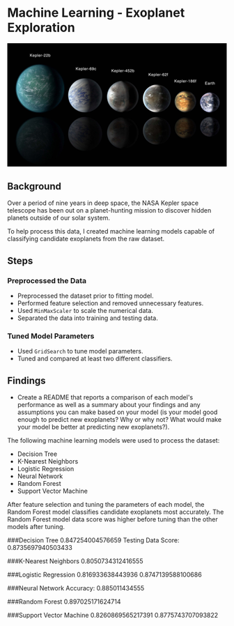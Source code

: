 # Machine Learning - Exoplanet Exploration

![exoplanets.jpg](Images/exoplanets.jpg)

## Background

Over a period of nine years in deep space, the NASA Kepler space telescope has been out on a planet-hunting mission to discover hidden planets outside of our solar system.

To help process this data, I created machine learning models capable of classifying candidate exoplanets from the raw dataset.

## Steps

### Preprocessed the Data

* Preprocessed the dataset prior to fitting model.
* Performed feature selection and removed unnecessary features.
* Used `MinMaxScaler` to scale the numerical data.
* Separated the data into training and testing data.

### Tuned Model Parameters

* Used `GridSearch` to tune model parameters.
* Tuned and compared at least two different classifiers.

## Findings

* Create a README that reports a comparison of each model's performance as well as a summary about your findings and any assumptions you can make based on your model (is your model good enough to predict new exoplanets? Why or why not? What would make your model be better at predicting new exoplanets?).

The following machine learning models were used to process the dataset:
* Decision Tree
* K-Nearest Neighbors
* Logistic Regression
* Neural Network
* Random Forest
* Support Vector Machine

After feature selection and tuning the parameters of each model, the Random Forest model classifies candidate exoplanets most accurately. The Random Forest model data score was higher before tuning than the other models after tuning.

###Decision Tree
0.847254004576659
Testing Data Score: 0.8735697940503433

###K-Nearest Neighbors
0.8050734312416555

###Logistic Regression
0.816933638443936
0.8747139588100686

###Neural Network
Accuracy: 0.885011434555

###Random Forest
0.897025171624714

###Support Vector Machine
0.8260869565217391
0.8775743707093822





